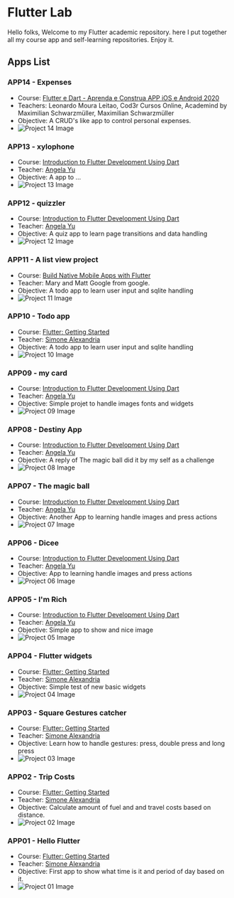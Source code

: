 # Flutter Lab

Hello folks, Welcome to my Flutter academic repository. here I put together all my course app and self-learning repositories. Enjoy it.

## Apps List

### APP14 - Expenses

- Course: [Flutter e Dart - Aprenda e Construa APP iOS e Android 2020](https://www.udemy.com/course/curso-flutter/)
- Teachers: Leonardo Moura Leitao, Cod3r Cursos Online, Academind by Maximilian Schwarzmüller, Maximilian Schwarzmüller
- Objective: A CRUD's like app to control personal expenses.
- ![Project 14 Image](/images/14app.jpg)

### APP13 - xylophone

- Course: [Introduction to Flutter Development Using Dart](https://www.appbrewery.co/p/intro-to-flutter?utm_source=google&utm_medium=website%20banner&utm_campaign=app_brewery)
- Teacher: [Angela Yu](https://twitter.com/yu_angela)
- Objective: A app to ...
- ![Project 13 Image](/images/13app.jpg)

### APP12 - quizzler

- Course: [Introduction to Flutter Development Using Dart](https://www.appbrewery.co/p/intro-to-flutter?utm_source=google&utm_medium=website%20banner&utm_campaign=app_brewery)
- Teacher: [Angela Yu](https://twitter.com/yu_angela)
- Objective: A quiz app to learn page transitions and data handling
- ![Project 12 Image](/images/12app.jpg)

### APP11 - A list view project

- Course: [Build Native Mobile Apps with Flutter](https://www.udacity.com/course/build-native-mobile-apps-with-flutter--ud905)
- Teacher: Mary and Matt Google from google.
- Objective: A todo app to learn user input and sqlite handling
- ![Project 11 Image](/images/11app.jpg)

### APP10 - Todo app

- Course: [Flutter: Getting Started](https://app.pluralsight.com/library/courses/flutter-getting-started/table-of-contents)
- Teacher: [Simone Alexandria](https://app.pluralsight.com/profile/author/simone-alessandria)
- Objective: A todo app to learn user input and sqlite handling
- ![Project 10 Image](/images/10app.jpg)

### APP09 - my card

- Course: [Introduction to Flutter Development Using Dart](https://www.appbrewery.co/p/intro-to-flutter?utm_source=google&utm_medium=website%20banner&utm_campaign=app_brewery)
- Teacher: [Angela Yu](https://twitter.com/yu_angela)
- Objective: Simple projet to handle images fonts and widgets
- ![Project 09 Image](/images/09app.jpg)

### APP08 - Destiny App

- Course: [Introduction to Flutter Development Using Dart](https://www.appbrewery.co/p/intro-to-flutter?utm_source=google&utm_medium=website%20banner&utm_campaign=app_brewery)
- Teacher: [Angela Yu](https://twitter.com/yu_angela)
- Objective: A reply of The magic ball did it by my self as a challenge
- ![Project 08 Image](/images/08app.jpg)

### APP07 - The magic ball

- Course: [Introduction to Flutter Development Using Dart](https://www.appbrewery.co/p/intro-to-flutter?utm_source=google&utm_medium=website%20banner&utm_campaign=app_brewery)
- Teacher: [Angela Yu](https://twitter.com/yu_angela)
- Objective: Another App to learning handle images and press actions
- ![Project 07 Image](/images/07app.jpg)

### APP06 - Dicee

- Course: [Introduction to Flutter Development Using Dart](https://www.appbrewery.co/p/intro-to-flutter?utm_source=google&utm_medium=website%20banner&utm_campaign=app_brewery)
- Teacher: [Angela Yu](https://twitter.com/yu_angela)
- Objective: App to learning handle images and press actions
- ![Project 06 Image](/images/06app.jpg)

### APP05 - I'm Rich

- Course: [Introduction to Flutter Development Using Dart](https://www.appbrewery.co/p/intro-to-flutter?utm_source=google&utm_medium=website%20banner&utm_campaign=app_brewery)
- Teacher: [Angela Yu](https://twitter.com/yu_angela)
- Objective: Simple app to show and nice image
- ![Project 05 Image](/images/05app.jpg)

### APP04 - Flutter widgets

- Course: [Flutter: Getting Started](https://app.pluralsight.com/library/courses/flutter-getting-started/table-of-contents)
- Teacher: [Simone Alexandria](https://app.pluralsight.com/profile/author/simone-alessandria)
- Objective: Simple test of new basic widgets
- ![Project 04 Image](/images/04app.jpg)

### APP03 - Square Gestures catcher

- Course: [Flutter: Getting Started](https://app.pluralsight.com/library/courses/flutter-getting-started/table-of-contents)
- Teacher: [Simone Alexandria](https://app.pluralsight.com/profile/author/simone-alessandria)
- Objective: Learn how to handle gestures: press, double press and long press
- ![Project 03 Image](/images/03app.jpg)

### APP02 - Trip Costs

- Course: [Flutter: Getting Started](https://app.pluralsight.com/library/courses/flutter-getting-started/table-of-contents)
- Teacher: [Simone Alexandria](https://app.pluralsight.com/profile/author/simone-alessandria)
- Objective: Calculate amount of fuel and and travel costs based on distance.
- ![Project 02 Image](/images/02app.jpg)

### APP01 - Hello Flutter

- Course: [Flutter: Getting Started](https://app.pluralsight.com/library/courses/flutter-getting-started/table-of-contents)
- Teacher: [Simone Alexandria](https://app.pluralsight.com/profile/author/simone-alessandria)
- Objective: First app to show what time is it and period of day based on it.
- ![Project 01 Image](/images/01app.jpg)

